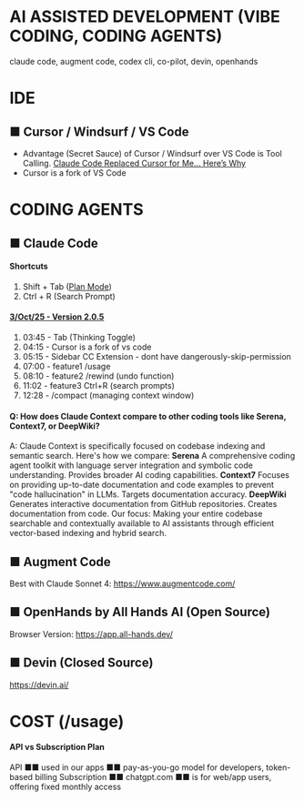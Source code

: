 # AI ASSISTED DEVELOPMENT (VIBE CODING, CODING AGENTS)
claude code, augment code, codex cli, co-pilot, devin, openhands

# IDE

## ■ Cursor / Windsurf / VS Code
- Advantage (Secret Sauce) of Cursor / Windsurf over VS Code is Tool Calling. [Claude Code Replaced Cursor for Me… Here’s Why](https://www.youtube.com/watch?v=0iGEpx8IeM0&t=159s)
- Cursor is a fork of VS Code

# CODING AGENTS

## ■  Claude Code

#### Shortcuts
1. Shift + Tab ([Plan Mode](https://youtu.be/7_SL0FaY8MM?t=389))
2. Ctrl + R (Search Prompt)

#### [3/Oct/25 - Version 2.0.5](https://www.youtube.com/watch?v=2VauS2awvMw)
1. 03:45 - Tab (Thinking Toggle)
2. 04:15 - Cursor is a fork of vs code
3. 05:15 - Sidebar CC Extension - dont have dangerously-skip-permission
4. 07:00 - feature1 /usage
5. 08:10 - feature2 /rewind (undo function)
6. 11:02 - feature3 Ctrl+R (search prompts)
7. 12:28 - /compact (managing context window)

#### Q: How does Claude Context compare to other coding tools like Serena, Context7, or DeepWiki?
A: Claude Context is specifically focused on codebase indexing and semantic search. Here's how we compare:
**Serena** A comprehensive coding agent toolkit with language server integration and symbolic code understanding. Provides broader AI coding capabilities.
**Context7** Focuses on providing up-to-date documentation and code examples to prevent "code hallucination" in LLMs. Targets documentation accuracy.
**DeepWiki** Generates interactive documentation from GitHub repositories. Creates documentation from code.
Our focus: Making your entire codebase searchable and contextually available to AI assistants through efficient vector-based indexing and hybrid search.

## ■ Augment Code
Best with Claude Sonnet 4: https://www.augmentcode.com/

## ■ OpenHands by All Hands AI (Open Source)
Browser Version: https://app.all-hands.dev/

## ■ Devin (Closed Source)
https://devin.ai/

# COST (/usage)

#### API vs Subscription Plan 
API ■■ used in our apps ■■ pay-as-you-go model for developers, token-based billing 
Subscription ■■ chatgpt.com ■■ is for web/app users, offering fixed monthly access






